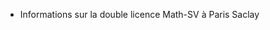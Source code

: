 - Informations sur la double licence Math-SV à Paris Saclay

<!---
LDDmathSV/LDDmathSV is a ✨ special ✨ repository because its `README.md` (this file) appears on your GitHub profile.
You can click the Preview link to take a look at your changes.
--->


